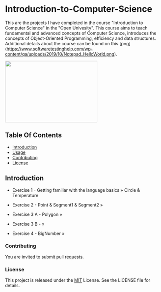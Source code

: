 # Introduction-to-Computer-Science
This are the projects I have completed in the course "Introduction to Computer Science" in the "Open Univesity". This course aims to teach fundamental and advanced concepts of Computer Science, introduces the concepts of Object-Oriented Programming, efficiency and data structures. Additional details about the course can be found on this [png]
(https://www.softwaretestinghelp.com/wp-content/qa/uploads/2019/10/Notepad_HelloWorld.png).

<img src="https://sites.google.com/site/cs4217jan2011team6/_/rsrc/1300357774275/tutorials/helloworld-tutorial/HelloWorldExample.jpg" width= "300" height= "200">

## Table Of Contents
- [Introduction](#introduction)
- [Usage](#usage)
- [Contributing](#contributing)
- [License](#license)


## Introduction
- Exercise 1 - Getting familiar with the language basics  » Circle & Temperature

- Exercise 2 - Point & Segment1 & Segment2 » 

- Exercise 3 A - Polygon » 

- Exercise 3 B -  »

- Exercise 4 - BigNumber » 

### Contributing
You are invited to submit pull requests.

### License
This project is released under the [MIT](https://choosealicense.com/licenses/mit/) License. See the LICENSE file for details.

